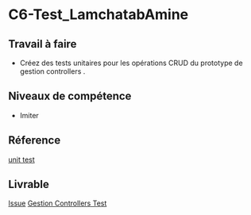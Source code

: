 # C6-Test_LamchatabAmine 

## Travail à faire

- Créez des tests unitaires pour les opérations CRUD du prototype de gestion controllers .

## Niveaux de compétence

- Imiter

## Réference

[unit test](https://laravel.com/docs/11.x/testing)

## Livrable

[Issue](https://github.com/labs-web/prototype/issues/195)
[Gestion Controllers Test](https://github.com/labs-web/prototype/blob/develop/app/tests/Feature/Autorisation/GestionControllersTest.php)


